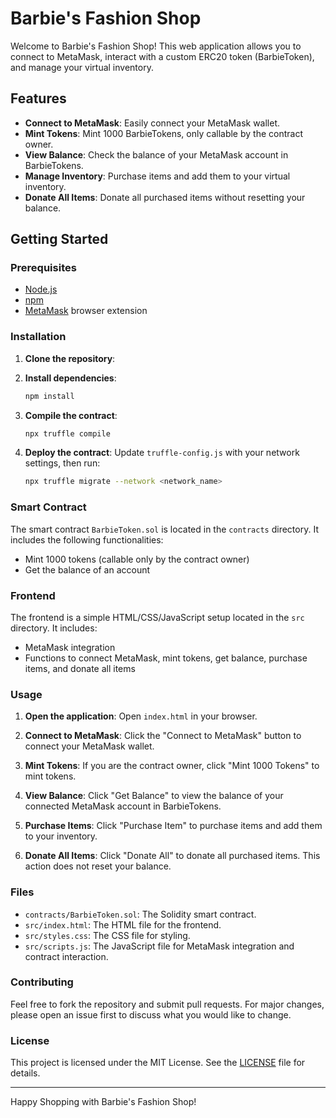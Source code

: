 # Barbie's Fashion Shop

Welcome to Barbie's Fashion Shop! This web application allows you to connect to MetaMask, interact with a custom ERC20 token (BarbieToken), and manage your virtual inventory.

## Features

- **Connect to MetaMask**: Easily connect your MetaMask wallet.
- **Mint Tokens**: Mint 1000 BarbieTokens, only callable by the contract owner.
- **View Balance**: Check the balance of your MetaMask account in BarbieTokens.
- **Manage Inventory**: Purchase items and add them to your virtual inventory.
- **Donate All Items**: Donate all purchased items without resetting your balance.

## Getting Started

### Prerequisites

- [Node.js](https://nodejs.org/)
- [npm](https://www.npmjs.com/)
- [MetaMask](https://metamask.io/) browser extension

### Installation

1. **Clone the repository**:
    

2. **Install dependencies**:
    ```sh
    npm install
    ```

3. **Compile the contract**:
    ```sh
    npx truffle compile
    ```

4. **Deploy the contract**:
    Update `truffle-config.js` with your network settings, then run:
    ```sh
    npx truffle migrate --network <network_name>
    ```

### Smart Contract

The smart contract `BarbieToken.sol` is located in the `contracts` directory. It includes the following functionalities:
- Mint 1000 tokens (callable only by the contract owner)
- Get the balance of an account

### Frontend

The frontend is a simple HTML/CSS/JavaScript setup located in the `src` directory. It includes:
- MetaMask integration
- Functions to connect MetaMask, mint tokens, get balance, purchase items, and donate all items

### Usage

1. **Open the application**:
    Open `index.html` in your browser.

2. **Connect to MetaMask**:
    Click the "Connect to MetaMask" button to connect your MetaMask wallet.

3. **Mint Tokens**:
    If you are the contract owner, click "Mint 1000 Tokens" to mint tokens.

4. **View Balance**:
    Click "Get Balance" to view the balance of your connected MetaMask account in BarbieTokens.

5. **Purchase Items**:
    Click "Purchase Item" to purchase items and add them to your inventory.

6. **Donate All Items**:
    Click "Donate All" to donate all purchased items. This action does not reset your balance.

### Files

- `contracts/BarbieToken.sol`: The Solidity smart contract.
- `src/index.html`: The HTML file for the frontend.
- `src/styles.css`: The CSS file for styling.
- `src/scripts.js`: The JavaScript file for MetaMask integration and contract interaction.

### Contributing

Feel free to fork the repository and submit pull requests. For major changes, please open an issue first to discuss what you would like to change.

### License

This project is licensed under the MIT License. See the [LICENSE](LICENSE) file for details.

---

Happy Shopping with Barbie's Fashion Shop!
